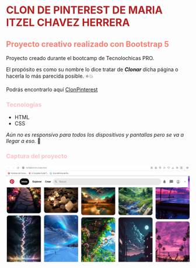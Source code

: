 # <font color= #B22222> **CLON DE PINTEREST DE MARIA ITZEL CHAVEZ HERRERA** </font>
## <font color= #FA8072> Proyecto creativo realizado con Bootstrap 5 </font>

Proyecto creado durante el bootcamp de Tecnolochicas PRO.

El propósito es como su nombre lo dice tratar de _**Clonar**_ dicha página o hacerla lo más parecida posible. ⭐💥 



Podrás encontrarlo aquí [ClonPinterest](https://pinterest-clone-ten-kappa.vercel.app/)


 ### <font color="pink"> Tecnologías</font>
 * HTML
 * CSS

 <em>Aún no es responsivo para todos los dispositivos y pantallas pero se va a llegar a eso.</em> 🙋 

### <font color="pink"> Captura del proyecto </font> 

![Captura del Proyecto](/imagenes/Clon.JPG)
